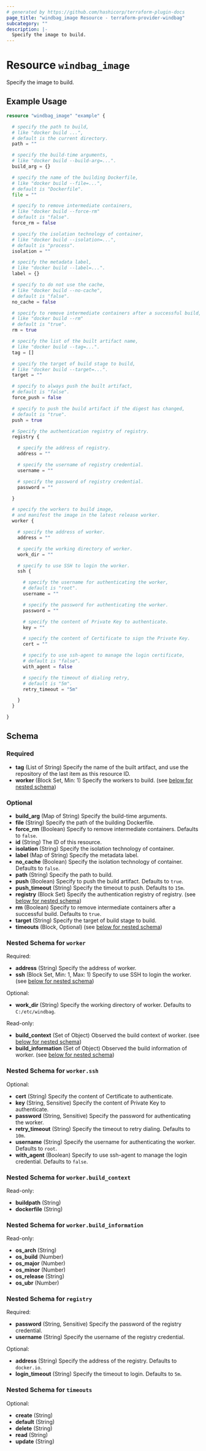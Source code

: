 ```yaml
---
# generated by https://github.com/hashicorp/terraform-plugin-docs
page_title: "windbag_image Resource - terraform-provider-windbag"
subcategory: ""
description: |-
  Specify the image to build.
---
```


# Resource `windbag_image`

Specify the image to build.

## Example Usage

```terraform
resource "windbag_image" "example" {

  # specify the path to build,
  # like "docker build ...",
  # default is the current directory.
  path = ""

  # specify the build-time arguments,
  # like "docker build --build-arg=...".
  build_arg = {}

  # specify the name of the building Dockerfile,
  # like "docker build --file=...",
  # default is "Dockerfile".
  file = ""

  # specify to remove intermediate containers,
  # like "docker build --force-rm"
  # default is "false".
  force_rm = false

  # specify the isolation technology of container,
  # like "docker build --isolation=...",
  # default is "process".
  isolation = ""

  # specify the metadata label,
  # like "docker build --label=...".
  label = {}

  # specify to do not use the cache,
  # like "docker build --no-cache",
  # default is "false".
  no_cache = false

  # specify to remove intermediate containers after a successful build,
  # like "docker build --rm"
  # default is "true".
  rm = true

  # specify the list of the built artifact name,
  # like "docker build --tag=...".
  tag = []

  # specify the target of build stage to build,
  # like "docker build --target=...".
  target = ""

  # specify to always push the built artifact,
  # default is "false".
  force_push = false

  # specify to push the build artifact if the digest has changed,
  # default is "true".
  push = true

  # Specify the authentication registry of registry.
  registry {

    # specify the address of registry.
    address = ""

    # specify the username of registry credential.
    username = ""

    # specify the password of registry credential.
    password = ""

  }

  # specify the workers to build image,
  # and manifest the image in the latest release worker.
  worker {

    # specify the address of worker.
    address = ""

    # specify the working directory of worker.
    work_dir = ""

    # specify to use SSH to login the worker.
    ssh {

      # specify the username for authenticating the worker,
      # default is "root".
      username = ""

      # specify the password for authenticating the worker.
      password = ""

      # specify the content of Private Key to authenticate.
      key = ""

      # specify the content of Certificate to sign the Private Key.
      cert = ""

      # specify to use ssh-agent to manage the login certificate,
      # default is "false".
      with_agent = false

      # specify the timeout of dialing retry,
      # default is "5m".
      retry_timeout = "5m"

    }
  }

}
```

<!-- schema generated by tfplugindocs -->
## Schema

### Required

- **tag** (List of String) Specify the name of the built artifact, and use the repository of the last item as this resource ID.
- **worker** (Block Set, Min: 1) Specify the workers to build. (see [below for nested schema](#nestedblock--worker))

### Optional

- **build_arg** (Map of String) Specify the build-time arguments.
- **file** (String) Specify the path of the building Dockerfile.
- **force_rm** (Boolean) Specify to remove intermediate containers. Defaults to `false`.
- **id** (String) The ID of this resource.
- **isolation** (String) Specify the isolation technology of container.
- **label** (Map of String) Specify the metadata label.
- **no_cache** (Boolean) Specify the isolation technology of container. Defaults to `false`.
- **path** (String) Specify the path to build.
- **push** (Boolean) Specify to push the build artifact. Defaults to `true`.
- **push_timeout** (String) Specify the timeout to push. Defaults to `15m`.
- **registry** (Block Set) Specify the authentication registry of registry. (see [below for nested schema](#nestedblock--registry))
- **rm** (Boolean) Specify to remove intermediate containers after a successful build. Defaults to `true`.
- **target** (String) Specify the target of build stage to build.
- **timeouts** (Block, Optional) (see [below for nested schema](#nestedblock--timeouts))

<a id="nestedblock--worker"></a>
### Nested Schema for `worker`

Required:

- **address** (String) Specify the address of worker.
- **ssh** (Block Set, Min: 1, Max: 1) Specify to use SSH to login the worker. (see [below for nested schema](#nestedblock--worker--ssh))

Optional:

- **work_dir** (String) Specify the working directory of worker. Defaults to `C:/etc/windbag`.

Read-only:

- **build_context** (Set of Object) Observed the build context of worker. (see [below for nested schema](#nestedatt--worker--build_context))
- **build_information** (Set of Object) Observed the build information of worker. (see [below for nested schema](#nestedatt--worker--build_information))

<a id="nestedblock--worker--ssh"></a>
### Nested Schema for `worker.ssh`

Optional:

- **cert** (String) Specify the content of Certificate to authenticate.
- **key** (String, Sensitive) Specify the content of Private Key to authenticate.
- **password** (String, Sensitive) Specify the password for authenticating the worker.
- **retry_timeout** (String) Specify the timeout to retry dialing. Defaults to `10m`.
- **username** (String) Specify the username for authenticating the worker. Defaults to `root`.
- **with_agent** (Boolean) Specify to use ssh-agent to manage the login credential. Defaults to `false`.


<a id="nestedatt--worker--build_context"></a>
### Nested Schema for `worker.build_context`

Read-only:

- **buildpath** (String)
- **dockerfile** (String)


<a id="nestedatt--worker--build_information"></a>
### Nested Schema for `worker.build_information`

Read-only:

- **os_arch** (String)
- **os_build** (Number)
- **os_major** (Number)
- **os_minor** (Number)
- **os_release** (String)
- **os_ubr** (Number)



<a id="nestedblock--registry"></a>
### Nested Schema for `registry`

Required:

- **password** (String, Sensitive) Specify the password of the registry credential.
- **username** (String) Specify the username of the registry credential.

Optional:

- **address** (String) Specify the address of the registry. Defaults to `docker.io`.
- **login_timeout** (String) Specify the timeout to login. Defaults to `5m`.


<a id="nestedblock--timeouts"></a>
### Nested Schema for `timeouts`

Optional:

- **create** (String)
- **default** (String)
- **delete** (String)
- **read** (String)
- **update** (String)


